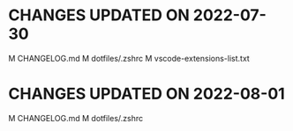 # CHANGES UPDATED ON 2022-07-30
M  CHANGELOG.md
M  dotfiles/.zshrc
M  vscode-extensions-list.txt
# CHANGES UPDATED ON 2022-08-01
M  CHANGELOG.md
M  dotfiles/.zshrc
